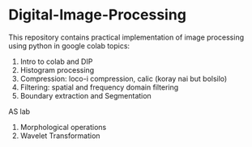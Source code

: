 # Digital-Image-Processing
This repository contains practical implementation of image processing using python in google colab
topics:

1. Intro to colab and DIP
2. Histogram processing
3. Compression: loco-i compression, calic (koray nai but bolsilo)
4. Filtering: spatial and frequency domain filtering
5. Boundary extraction and Segmentation

AS lab 
1. Morphological operations 
2. Wavelet Transformation
